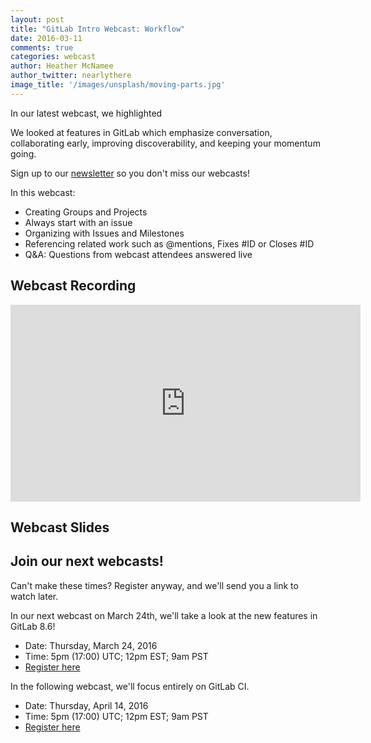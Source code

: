 ```yaml
---
layout: post
title: "GitLab Intro Webcast: Workflow"
date: 2016-03-11
comments: true
categories: webcast
author: Heather McNamee
author_twitter: nearlythere
image_title: '/images/unsplash/moving-parts.jpg'
---
```


In our latest webcast, we highlighted

We looked at features in GitLab which emphasize conversation, collaborating
early, improving discoverability, and keeping your momentum going.

Sign up to our [newsletter](https://about.gitlab.com/contact/#newsletter)
so you don't miss our webcasts!

<!-- more -->

In this webcast:

- Creating Groups and Projects
- Always start with an issue
- Organizing with Issues and Milestones
- Referencing related work such as @mentions, Fixes #ID or Closes #ID
- Q&A: Questions from webcast attendees answered live

## Webcast Recording

<iframe width="560" height="315" src="https://www.youtube.com/embed/enMumwvLAug" frameborder="0" allowfullscreen></iframe>

## Webcast Slides

<script async class="speakerdeck-embed" data-id="c2b377cf10694aef81828d567de01b87" data-ratio="1.77777777777778" src="//speakerdeck.com/assets/embed.js"></script>

## Join our next webcasts!

Can't make these times? Register anyway, and we'll send you a link to watch later.

In our next webcast on March 24th, we'll take a look at the new features in GitLab 8.6!

- Date: Thursday, March 24, 2016
- Time: 5pm (17:00) UTC; 12pm EST; 9am PST
- [Register here][webcast1]

In the following webcast, we'll focus entirely on GitLab CI. 

- Date: Thursday, April 14, 2016
- Time: 5pm (17:00) UTC; 12pm EST; 9am PST
- [Register here][webcast2]

[webcast1]: http://page.gitlab.com/mar242016-release-webcast.html
[webcast2]: http://page.gitlab.com/apr-2016-gitlab-intro-ci-webcast.html